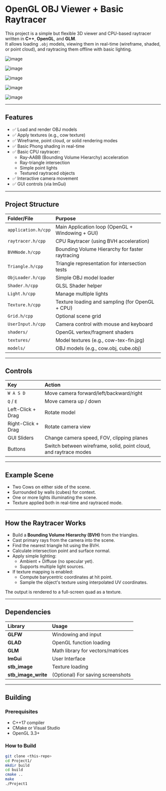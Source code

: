 # OpenGL OBJ Viewer + Basic Raytracer

This project is a simple but flexible 3D viewer and CPU-based raytracer written in **C++**, **OpenGL**, and **GLM**.  
It allows loading `.obj` models, viewing them in real-time (wireframe, shaded, or point cloud), and raytracing them offline with basic lighting.



![image](https://github.com/user-attachments/assets/1ab937e4-cb85-4944-b458-3a8d4a2fdd3e)

![image](https://github.com/user-attachments/assets/e6bac5ab-9dde-42f5-a7c4-b591f3b8970d)

![image](https://github.com/user-attachments/assets/007f764a-b7c3-4a76-926d-adddc16be4f1)

![image](https://github.com/user-attachments/assets/72e6216c-8b49-4d11-8ef6-18a665b1514c)

![image](https://github.com/user-attachments/assets/0765d651-f80c-47e1-8f95-9e95d194c152)



---

## Features

- ✅ Load and render OBJ models
- ✅ Apply textures (e.g., cow texture)
- ✅ Wireframe, point cloud, or solid rendering modes
- ✅ Basic Phong shading in real-time
- ✅ Basic CPU raytracer:
  - Ray-AABB (Bounding Volume Hierarchy) acceleration
  - Ray-triangle intersection
  - Simple point lights
  - Textured raytraced objects
- ✅ Interactive camera movement
- ✅ GUI controls (via ImGui)

---

## Project Structure

| Folder/File | Purpose |
|:------------|:--------|
| `application.h/cpp` | Main Application loop (OpenGL + Windowing + GUI) |
| `raytracer.h/cpp` | CPU Raytracer (using BVH acceleration) |
| `BVHNode.h/cpp` | Bounding Volume Hierarchy for faster raytracing |
| `Triangle.h/cpp` | Triangle representation for intersection tests |
| `ObjLoader.h/cpp` | Simple OBJ model loader |
| `Shader.h/cpp` | GLSL Shader helper |
| `Light.h/cpp` | Manage multiple lights |
| `Texture.h/cpp` | Texture loading and sampling (for OpenGL + CPU) |
| `Grid.h/cpp` | Optional scene grid |
| `UserInput.h/cpp` | Camera control with mouse and keyboard |
| `shaders/` | OpenGL vertex/fragment shaders |
| `textures/` | Model textures (e.g., cow-tex-fin.jpg) |
| `models/` | OBJ models (e.g., cow.obj, cube.obj) |

---

## Controls

| Key | Action |
|:----|:-------|
| `W A S D` | Move camera forward/left/backward/right |
| `Q` / `E` | Move camera up / down |
| Left-Click + Drag | Rotate model |
| Right-Click + Drag | Rotate camera view |
| GUI Sliders | Change camera speed, FOV, clipping planes |
| Buttons | Switch between wireframe, solid, point cloud, and raytrace modes |

---

## Example Scene

- Two Cows on either side of the scene.
- Surrounded by walls (cubes) for context.
- One or more lights illuminating the scene.
- Texture applied both in real-time and raytraced mode.

---

## How the Raytracer Works

- Build a **Bounding Volume Hierarchy (BVH)** from the triangles.
- Cast primary rays from the camera into the scene.
- Find the nearest triangle hit using the BVH.
- Calculate intersection point and surface normal.
- Apply simple lighting:
  - Ambient + Diffuse (no specular yet).
  - Supports multiple light sources.
- If texture mapping is enabled:
  - Compute barycentric coordinates at hit point.
  - Sample the object's texture using interpolated UV coordinates.

The output is rendered to a full-screen quad as a texture.

---

## Dependencies

| Library | Usage |
|:--------|:------|
| **GLFW** | Windowing and input |
| **GLAD** | OpenGL function loading |
| **GLM** | Math library for vectors/matrices |
| **ImGui** | User Interface |
| **stb_image** | Texture loading |
| **stb_image_write** | (Optional) For saving screenshots |

---

## Building

### Prerequisites

- C++17 compiler
- CMake or Visual Studio
- OpenGL 3.3+

### How to Build

```bash
git clone <this-repo>
cd Project1/
mkdir build
cd build
cmake ..
make
./Project1
